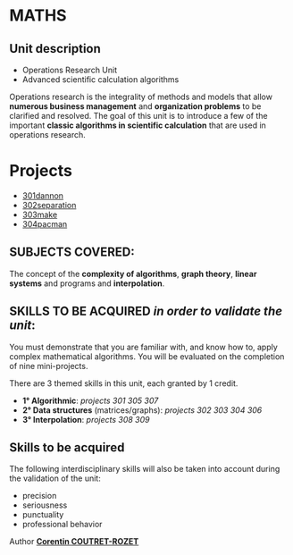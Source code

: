# MATHS

## Unit description

* Operations Research Unit
* Advanced scientific calculation algorithms

Operations research is the integrality of methods and models that allow **numerous business management** and **organization problems** to be clarified and resolved. The goal of this unit is to introduce a few of the important **classic algorithms in scientific calculation** that are used in operations research.

# Projects

* [301dannon](https://github.com/sheiiva/301danonn)
* [302separation](https://github.com/sheiiva/302separation)
* [303make](https://github.com/sheiiva/303make)
* [304pacman](https://github.com/sheiiva/304pacman)


## SUBJECTS COVERED:
The concept of the **complexity of algorithms**, **graph theory**, **linear systems** and programs and **interpolation**.


## SKILLS TO BE ACQUIRED *in order to validate the unit*:
You must demonstrate that you are familiar with, and know how to, apply complex mathematical algorithms. 
You will be evaluated on the completion of nine mini-projects.

There are 3 themed skills in this unit, each granted by 1 credit.
* **1° Algorithmic**: *projects 301 305 307*
* **2° Data structures** (matrices/graphs): *projects 302 303 304 306*
* **3° Interpolation**: *projects 308 309*


## Skills to be acquired
The following interdisciplinary skills will also be taken into account during the validation of the unit:
* precision
* seriousness
* punctuality
* professional behavior


Author [**Corentin COUTRET-ROZET**](https://github.com/sheiiva)